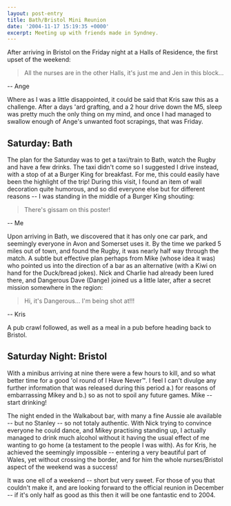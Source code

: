 ```yaml
---
layout: post-entry
title: Bath/Bristol Mini Reunion
date: '2004-11-17 15:19:35 +0000'
excerpt: Meeting up with friends made in Syndney.
---
```

After arriving in Bristol on the Friday night at a Halls of Residence, the first upset of the weekend:

> All the nurses are in the other Halls, it's just me and Jen in this block…

-- Ange

Where as I was a little disappointed, it could be said that Kris saw this as a challenge. After a days 'ard grafting, and a 2 hour drive down the M5, sleep was pretty much the only thing on my mind, and once I had managed to swallow enough of Ange's unwanted foot scrapings, that was Friday.

## Saturday: Bath
The plan for the Saturday was to get a taxi/train to Bath, watch the Rugby and have a few drinks. The taxi didn't come so I suggested I drive instead, with a stop of at a Burger King for breakfast. For me, this could easily have been the highlight of the trip! During this visit, I found an item of wall decoration quite humorous, and so did everyone else but for different reasons -- I was standing in the middle of a Burger King shouting:

> There's gissam on this poster!

-- Me

Upon arriving in Bath, we discovered that it has only one car park, and seemingly everyone in Avon and Somerset uses it. By the time we parked 5 miles out of town, and found the Rugby, it was nearly half way through the match. A subtle but effective plan perhaps from Mike (whose idea it was) who pointed us into the direction of a bar as an alternative (with a Kiwi on hand for the Duck/bread jokes). Nick and Charlie had already been lured there, and Dangerous Dave (Dange) joined us a little later, after a secret mission somewhere in the region:

> Hi, it's Dangerous... I'm being shot at!!!

-- Kris

A pub crawl followed, as well as a meal in a pub before heading back to Bristol.

## Saturday Night: Bristol
With a minibus arriving at nine there were a few hours to kill, and so what better time for a good 'ol round of I Have Never™. I feel I can't divulge any further information that was released during this period a.) for reasons of embarrassing Mikey and b.) so as not to spoil any future games. Mike -- start drinking!

The night ended in the Walkabout bar, with many a fine Aussie ale available -- but no Stanley -- so not totaly authentic. With Nick trying to convince everyone he could dance, and Mikey practising standing up, I actually managed to drink much alcohol without it having the usual effect of me wanting to go home (a testament to the people I was with). As for Kris, he achieved the seemingly impossible -- entering a very beautiful part of Wales, yet without crossing the border, and for him the whole nurses/Bristol aspect of the weekend was a success!

It was one ell of a weekend -- short but very sweet. For those of you that couldn't make it, and are looking forward to the official reunion in December -- if it's only half as good as this then it will be one fantastic end to 2004.